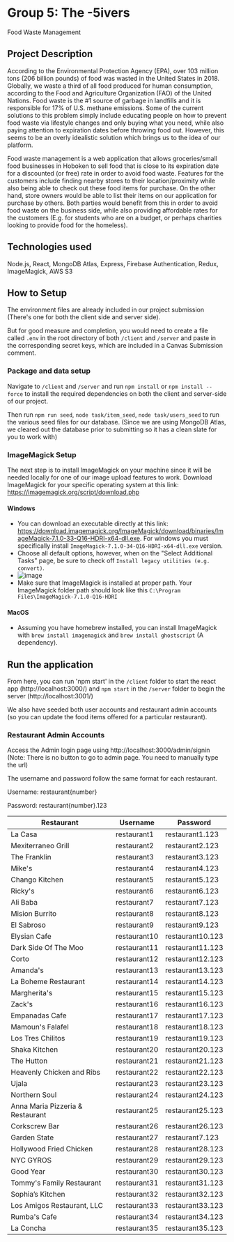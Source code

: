 # Group 5: The -5ivers

Food Waste Management

## Project Description

According to the Environmental Protection Agency (EPA), over 103 million tons (206 billion pounds) of food was wasted in the United States in 2018. Globally, we waste a third of all food produced for human consumption, according to the Food and Agriculture Organization (FAO) of the United Nations. Food waste is the #1 source of garbage in landfills and it is responsible for 17% of U.S. methane emissions. Some of the current solutions to this problem simply include educating people on how to prevent food waste via lifestyle changes and only buying what you need, while also paying attention to expiration dates before throwing food out. However, this seems to be an overly idealistic solution which brings us to the idea of our platform.

Food waste management is a web application that allows groceries/small food businesses in Hoboken to sell food that is close to its expiration date for a discounted (or free) rate in order to avoid food waste. Features for the customers include finding nearby stores to their location/proximity while also being able to check out these food items for purchase. On the other hand, store owners would be able to list their items on our application for purchase by others. Both parties would benefit from this in order to avoid food waste on the business side, while also providing affordable rates for the customers (E.g. for students who are on a budget, or perhaps charities looking to provide food for the homeless).

## Technologies used

Node.js, React, MongoDB Atlas, Express, Firebase Authentication, Redux, ImageMagick, AWS S3

## How to Setup

The environment files are already included in our project submission (There's one for both the client side and server side).

But for good measure and completion, you would need to create a file called `.env` in the root directory of both `/client` and `/server` and paste in the corresponding secret keys, which are included in a Canvas Submission comment.

### Package and data setup

Navigate to `/client` and `/server` and run `npm install` or `npm install --force` to install the required dependencies on both the client and server-side of our project.

Then run `npm run seed`, `node task/item_seed`, `node task/users_seed` to run the various seed files for our database. (Since we are using MongoDB Atlas, we cleared out the database prior to submitting so it has a clean slate for you to work with)

### ImageMagick Setup

The next step is to install ImageMagick on your machine since it will be needed locally for one of our image upload features to work.
Download ImageMagick for your specific operating system at this link: https://imagemagick.org/script/download.php

#### Windows

-   You can download an executable directly at this link: https://download.imagemagick.org/ImageMagick/download/binaries/ImageMagick-7.1.0-33-Q16-HDRI-x64-dll.exe. For windows you must specifically install `ImageMagick-7.1.0-34-Q16-HDRI-x64-dll.exe` version.
-   Choose all default options, however, when on the "Select Additional Tasks" page, be sure to check off `Install legacy utilities (e.g. convert)`.
-   ![image](https://user-images.githubusercontent.com/32401608/168448400-07058a9f-c842-4be3-8d3c-d0c36986dbec.png)
-   Make sure that ImageMagick is installed at proper path. Your ImageMagick folder path should look like this `C:\Program Files\ImageMagick-7.1.0-Q16-HDRI`

#### MacOS

-   Assuming you have homebrew installed, you can install ImageMagick with `brew install imagemagick` and `brew install ghostscript` (A dependency).

## Run the application

From here, you can run 'npm start' in the `/client` folder to start the react app (http://localhost:3000/) and `npm start` in the `/server` folder to begin the server (http://localhost:3001/)

We also have seeded both user accounts and restaurant admin accounts (so you can update the food items offered for a particular restaurant).

### Restaurant Admin Accounts

Access the Admin login page using http://localhost:3000/admin/signin (Note: There is no button to go to admin page. You need to manually type the url)

The username and password follow the same format for each restaurant.

Username: restaurant{number}

Password: restaurant{number}.123

| Restaurant                       | Username     | Password         |
| -------------------------------- | ------------ | ---------------- |
| La Casa                          | restaurant1  | restaurant1.123  |
| Mexiterraneo Grill               | restaurant2  | restaurant2.123  |
| The Franklin                     | restaurant3  | restaurant3.123  |
| Mike's                           | restaurant4  | restaurant4.123  |
| Chango Kitchen                   | restaurant5  | restaurant5.123  |
| Ricky's                          | restaurant6  | restaurant6.123  |
| Ali Baba                         | restaurant7  | restaurant7.123  |
| Mision Burrito                   | restaurant8  | restaurant8.123  |
| El Sabroso                       | restaurant9  | restaurant9.123  |
| Elysian Cafe                     | restaurant10 | restaurant10.123 |
| Dark Side Of The Moo             | restaurant11 | restaurant11.123 |
| Corto                            | restaurant12 | restaurant12.123 |
| Amanda's                         | restaurant13 | restaurant13.123 |
| La Boheme Restaurant             | restaurant14 | restaurant14.123 |
| Margherita's                     | restaurant15 | restaurant15.123 |
| Zack's                           | restaurant16 | restaurant16.123 |
| Empanadas Cafe                   | restaurant17 | restaurant17.123 |
| Mamoun's Falafel                 | restaurant18 | restaurant18.123 |
| Los Tres Chilitos                | restaurant19 | restaurant19.123 |
| Shaka Kitchen                    | restaurant20 | restaurant20.123 |
| The Hutton                       | restaurant21 | restaurant21.123 |
| Heavenly Chicken and Ribs        | restaurant22 | restaurant22.123 |
| Ujala                            | restaurant23 | restaurant23.123 |
| Northern Soul                    | restaurant24 | restaurant24.123 |
| Anna Maria Pizzeria & Restaurant | restaurant25 | restaurant25.123 |
| Corkscrew Bar                    | restaurant26 | restaurant26.123 |
| Garden State                     | restaurant27 | restaurant7.123  |
| Hollywood Fried Chicken          | restaurant28 | restaurant28.123 |
| NYC GYROS                        | restaurant29 | restaurant29.123 |
| Good Year                        | restaurant30 | restaurant30.123 |
| Tommy's Family Restaurant        | restaurant31 | restaurant31.123 |
| Sophia’s Kitchen                 | restaurant32 | restaurant32.123 |
| Los Amigos Restaurant, LLC       | restaurant33 | restaurant33.123 |
| Rumba's Cafe                     | restaurant34 | restaurant34.123 |
| La Concha                        | restaurant35 | restaurant35.123 |
